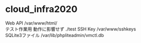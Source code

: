 # cloud_infra2020
Web API /var/www/html/  
テスト作業用 動作に影響せず ./test
SSH Key /var/www/sshkeys  
SQLite3ファイル /var/lib/phpliteadmin/vmctl.db  
